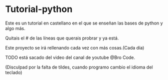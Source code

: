 # Tutorial-python

 Este es un tutorial en castellano en el que se enseñan las bases de python y algo más.
 
 Quitais el # de las líneas que querais probrar y ya está. 
 
 Este proyecto se irá rellenando cada vez con más cosas.(Cada día)
 
 TODO está sacado del video del canal de youtube @Bro Code.

(Disculpad por la falta de tildes, cuando programo cambio el idioma del teclado) 
